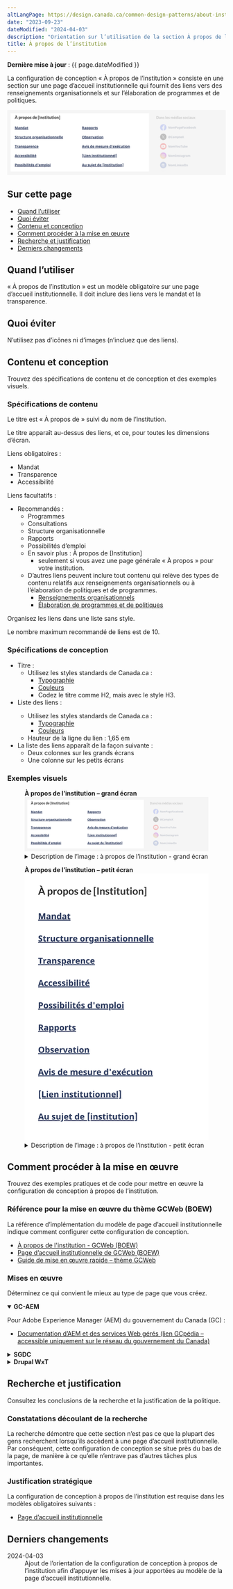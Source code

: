 ```yaml
---
altLangPage: https://design.canada.ca/common-design-patterns/about-institution.html
date: "2023-09-23"
dateModified: "2024-04-03"
description: "Orientation sur l’utilisation de la section À propos de l’institution sur les pages d’accueil institutionnelles. La configuration de conception À propos de l’institution fournit des liens vers le contenu d’une institution."
title: À propos de l’institution
---
```

<p><strong>Dernière mise à jour</strong>&nbsp;: {{ page.dateModified }}</p>
<p>La configuration de conception &laquo;&nbsp;À propos de l’institution&nbsp;&raquo; consiste en une section sur une page d’accueil institutionnelle qui fournit des liens vers des renseignements organisationnels et sur l’élaboration de programmes et de politiques.</p>
<div class="pattern-demo mrgn-tp-lg mrgn-bttm-xl"><img src="/images/about-institution-mask-fr.png" class="img-responsive" alt="" /></div>
<section>
  <h2>Sur cette page</h2>
  <ul>
    <li><a href="#utiliser">Quand l’utiliser</a></li>
    <li><a href="#eviter">Quoi éviter</a></li>
    <li><a href="#contenu">Contenu et conception</a></li>
    <li><a href="#œuvre">Comment procéder à la mise en œuvre</a></li>
    <li><a href="#recherche">Recherche et justification</a></li>
    <li><a href="#changements">Derniers changements</a></li>
  </ul>
</section>
<section id="utiliser">
  <h2>Quand l’utiliser</h2>
  <p>&laquo;&nbsp;À propos de l’institution&nbsp;&raquo; est un modèle obligatoire sur une page d’accueil institutionnelle. Il doit inclure des liens vers le mandat et la transparence.</p>
</section>
<section id="eviter">
  <h2>Quoi éviter</h2>
  <p>N’utilisez pas d’icônes ni d’images (n’incluez que des liens).</p>
</section>
<section id="contenu">
  <h2>Contenu et conception</h2>
  <p>Trouvez des spécifications de contenu et de conception et des exemples visuels.</p>
  <h3>Spécifications de contenu</h3>
    <p>Le titre est &laquo;&nbsp;À propos de&nbsp;&raquo; suivi du nom de l’institution.</p>
    <p>Le titre apparaît au-dessus des liens, et ce, pour toutes les dimensions d’écran.</p>
    <p>Liens obligatoires&nbsp;:</p>
      <ul>
        <li>Mandat</li>
        <li>Transparence</li>
        <li>Accessibilité</li>
      </ul>
    <p>Liens facultatifs&nbsp;:</p>
      <ul>
        <li>Recommandés&nbsp;:
          <ul>
            <li>Programmes</li>
            <li>Consultations</li>
            <li>Structure organisationnelle</li>
            <li>Rapports</li>
            <li>Possibilités d’emploi</li>
            <li>En savoir plus&nbsp;: À propos de [Institution]
              <ul>
                <li>seulement si vous avez une page générale &laquo;&nbsp;À propos&nbsp;&raquo;  pour votre institution.</li>
              </ul>
            </li>
            <li>D’autres liens peuvent inclure tout contenu qui relève des types de contenu relatifs aux renseignements organisationnels ou à l’élaboration de politiques et de programmes.
              <ul>
                <li><a href="https://conception.canada.ca/architecture/organiser-contenu.html#organisation">Renseignements organisationnels</a></li>
                <li><a href="https://conception.canada.ca/architecture/organiser-contenu.html#programmes">Élaboration de programmes et de politiques</a></li>
              </ul>
            </li>
          </ul>
        </li>
      </ul>
    <p>Organisez les liens dans une liste sans style.</p>
    <p>Le nombre maximum recommandé de liens est de 10.</p>
  <h3>Spécifications de conception</h3>
  <ul>
    <li>Titre&nbsp;:
      <ul>
        <li>Utilisez les styles standards de Canada.ca&nbsp;:
          <ul>
            <li><a href="/styles/typographie.html">Typographie</a></li>
            <li><a href="/styles/couleurs.html">Couleurs</a></li>
            <li>Codez le titre comme H2, mais avec le style H3.</li>
          </ul>
        </li>
      </ul>
    </li>
    <li>Liste des liens&nbsp;:</li>
    <ul>
      <li>Utilisez les styles standards de Canada.ca&nbsp;:
        <ul>
          <li><a href="/styles/typographie.html">Typographie</a></li>
          <li><a href="/styles/couleurs.html">Couleurs</a></li>
        </ul>
      </li>
      <li>Hauteur de la ligne du lien&nbsp;: 1,65 em</li>
    </ul>
    <li>La liste des liens apparaît de la façon suivante&nbsp;:
      <ul>
        <li>Deux colonnes sur les grands écrans</li>
        <li>Une colonne sur les petits écrans</li>
      </ul>
    </li>
  </ul>
  <h3>Exemples visuels</h3>
  <div class="pattern-demo mrgn-tp-md mrgn-bttm-md">
    <figure class="mrgn-tp-md mrgn-bttm-lg">
      <figcaption><b>À propos de l’institution – grand écran</b></figcaption>
      <img src="/images/about-institution-mask-fr.png" class="img-responsive" alt="À propos de l’institution pour les grands écrans. Version texte ci-dessous&nbsp;:" />
      <details>
        <summary class="wb-toggle" data-toggle='{"print":"on"}'>Description de l’image&nbsp;: à propos de l’institution - grand écran</summary>
        <p>Les liens d’&laquo;&nbsp;À propos de l’institution&nbsp;&raquo; apparaissent dans une section avec le titre &laquo;&nbsp;À propos de [Institution]&nbsp;&raquo;. Les liens apparaissent sous forme d’une liste à puces qui s’étend sur deux colonnes. La première colonne contient les éléments suivants&nbsp;:</p>
        <ul>
          <li>Mandat</li>
          <li>Structure organisationnelle</li>
          <li>Transparence</li>
          <li>Accessibilité</li>
          <li>Possibilités d’emploi</li>
        </ul>
        <p>La deuxième colonne contient les éléments suivants :</p>
        <ul>
          <li>Rapports</li>
          <li>Conformité</li>
          <li>Notifications d’application de la loi</li>
          <li>[Lien institutionnel]</li>
          <li>En savoir plus : À propos de [institution]</li>
        </ul>
      </details>
    </figure>
  </div>
  <div class="pattern-demo mrgn-tp-md mrgn-bttm-md">
    <figure class="mrgn-tp-md mrgn-bttm-lg">
      <figcaption><b>À propos de l’institution – petit écran</b></figcaption>
      <img src="/images/about-institution-sm-fr.png" class="img-responsive" alt="À propos de l’institution pour les petits écrans. Version texte ci-dessous&nbsp;:" />
      <details>
        <summary class="wb-toggle" data-toggle='{"print":"on"}'>Description de l’image&nbsp;: à propos de l’institution - petit écran</summary>
        <p>Les liens d’&laquo;&nbsp;À propos de l’institution&nbsp;&raquo; apparaissent dans une section avec le titre &laquo;&nbsp;À propos de [Institution]&nbsp;&raquo;. La conception organise les liens sous forme d’une liste à puces&nbsp;:</p>
        <ul>
          <li>Mandat</li>
          <li>Structure organisationnelle</li>
          <li>Transparence</li>
          <li>Accessibilité</li>
          <li>Possibilités d’emploi</li>
          <li>Rapports</li>
          <li>Conformité</li>
          <li>Notifications d’application de la loi</li>
          <li>[Lien institutionnel]</li>
          <li>En savoir plus : À propos de [Institution]</li>
        </ul>
      </details>
    </figure>
  </div>
</section>
<section id="œuvre">
  <h2>Comment procéder à la mise en œuvre</h2>
  <p>Trouvez des exemples pratiques et de code pour mettre en œuvre la configuration de conception à propos de l’institution.</p>
  <h3>Référence pour la mise en œuvre du thème GCWeb (BOEW)</h3>
  <p>La référence d’implémentation du modèle de page d’accueil institutionnelle indique comment configurer cette configuration de conception.</p>
  <ul>
      <li><a href="https://wet-boew.github.io/GCWeb/design-patterns/gc-institution/gc-institution-fr.html">À propos de l'institution - GCWeb (BOEW)</a></li>
    <li><a href="https://wet-boew.github.io/GCWeb/templates/institutional-landing/institutional-landing-fr.html">Page d’accueil institutionnelle de GCWeb (BOEW)</a></li>
    <li><a href="https://wet-boew.github.io/GCWeb/docs/implementing-fr.html">Guide de mise en œuvre rapide – thème GCWeb</a></li>
  </ul>
  <h3>Mises en œuvre</h3>
  <p>Déterminez ce qui convient le mieux au type de page que vous créez.</p>
  <div class="row">
    <div class="col-md-8">
      <div class="wb-tabs mrgn-tp-lg">
        <div class="tabpanels">
          <details id="004" open="open">
            <summary><strong>GC-AEM</strong></summary>
            <p class="mrgn-tp-lg">Pour Adobe Experience Manager (AEM) du gouvernement du Canada (GC)&nbsp;:</p>
            <ul>
              <li><a href="https://www.gcpedia.gc.ca/wiki/Documentation_d%27AEM_sp%C3%A9cifique_au_GC_6.5">Documentation d’AEM et des services Web gérés (lien GCpédia – accessible uniquement sur le réseau du gouvernement du Canada)</a></li>
            </ul>
          </details>
          <details id="005">
            <summary><strong>SGDC</strong></summary>
            <p class="mrgn-tp-lg">Pour la Solution de gabarits à déploiement centralisé (SGDC)&nbsp;:</p>
            <ul>
              <li><a href="https://cenw-wscoe.github.io/sgdc-cdts/docs/index-fr.html">Documentation de la SGDC</a></li>
            </ul>
          </details>
          <details id="006">
            <summary><strong>Drupal WxT</strong></summary>
            <p class="mrgn-tp-lg">Pour Drupal WxT&nbsp;:</p>
            <ul>
              <li><a href="https://drupalwxt.github.io">Documentation de Drupal WxT (en anglais seulement)</a></li>
            </ul>
          </details>
        </div>
      </div>
    </div>
  </div>
</section>
<section id="recherche">
  <h2>Recherche et justification</h2>
  <p>Consultez les conclusions de la recherche et la justification de la politique.</p>
  <h3>Constatations découlant de la recherche</h3>
  <p>La recherche démontre que cette section n’est pas ce que la plupart des gens recherchent lorsqu’ils accèdent à une page d’accueil institutionnelle. Par conséquent, cette configuration de conception se situe près du bas de la page, de manière à ce qu’elle n’entrave pas d’autres tâches plus importantes.</p>
  <h3>Justification stratégique</h3>
  <p>La configuration de conception à propos de l’institution est requise dans les modèles obligatoires suivants :</p>
  <ul>
    <li><a href="/modeles-obligatoire/pages-profil-institutionnel.html">Page d’accueil institutionnelle</a></li>
  </ul>
</section>
<section id="changements">
  <h2>Derniers changements</h2>
  <dl class="dl-horizontal">
    <dt>
      <time datetime="2024-04-03" class="link-muted">2024-04-03</time>
    </dt>
    <dd>Ajout de l’orientation de la configuration de conception à propos de l’institution afin d’appuyer les mises à jour apportées au modèle de la page d’accueil institutionnelle.</dd>
  </dl>
</section>
